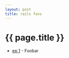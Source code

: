 ```yaml
---
layout: post
title: rails favs
---
```


{{ page.title }}
================


* [ep 1](https://www.youtube.com/watch?v=1CE2TphJPgs) - Foobar 

